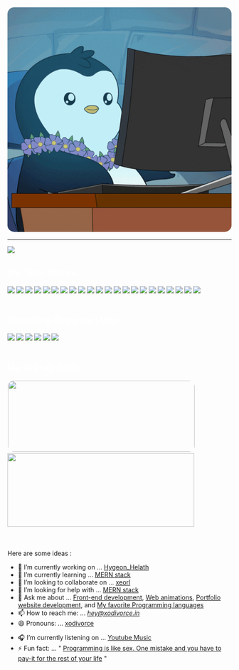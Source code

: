 <!--
**xodivorce/xodivorce** is a ✨ _special_ ✨ repository because its `README.md` (this file) appears on your GitHub profile.
-->

<!--  **Format Badges**
    <img src=" "/>
                    -->

<div class="ReadmeHeader">
   <img style="border-radius: 15px; width: 1000px;" src="./assets/gifs/work.gif">
    <hr>
</div>
<div class="RedmeBody" style="font-family: 'Lexend Deca', sans-serif; color:#ffffff;">
    <div align="left">
        <img src="https://readme-typing-svg.herokuapp.com?color=ffffff?&font=Lexend+Deca&center=false&vCenter=false&width=500&height=35&lines=⚡+Full+Stack+Web+Developer;📱+iOS+Developer;🎨+UI/UX+Designer;🛠️+DevOps+Expert;🦋+Follow+XODIVORCE+for+more.." />
        <br>
    </div>
    <div align="left">
        <h2>My Tech Stacks:</h2>
        <div>
            <img src="https://img.shields.io/badge/html5-%23E34F26.svg?style=for-the-badge&logo=html5&logoColor=white"/>
            <img src="https://img.shields.io/badge/css3-%231572B6.svg?style=for-the-badge&logo=css3&logoColor=white"/>
            <img src="https://img.shields.io/badge/javascript-%23323330.svg?style=for-the-badge&logo=javascript&logoColor=%23F7DF1E"/>
            <img src="https://img.shields.io/badge/tailwindcss-%2338B2AC.svg?style=for-the-badge&logo=tailwind-css&logoColor=white"/>
            <img src="https://img.shields.io/badge/python-3670A0?style=for-the-badge&logo=python&logoColor=ffdd54"/>
            <img src="https://img.shields.io/badge/swift-F54A2A?style=for-the-badge&logo=swift&logoColor=white"/>
            <img src="https://img.shields.io/badge/c-%2300599C.svg?style=for-the-badge&logo=c&logoColor=white"/>
            <img src="https://img.shields.io/badge/assembly%20script-%23000000.svg?style=for-the-badge&logo=assemblyscript&logoColor=white"/>
            <img src="https://img.shields.io/badge/c++-%2300599C.svg?style=for-the-badge&logo=c%2B%2B&logoColor=white"/>
            <img src="https://img.shields.io/badge/php-%23777BB4.svg?style=for-the-badge&logo=php&logoColor=white"/>
            <img src="https://img.shields.io/badge/typescript-%23007ACC.svg?style=for-the-badge&logo=typescript&logoColor=white"/>
            <img src="https://img.shields.io/badge/mysql-%2300f.svg?style=for-the-badge&logo=mysql&logoColor=white"/>
            <img src="https://img.shields.io/badge/MongoDB-47A248?logo=mongodb&logoColor=fff&style=for-the-badge"/>
            <img src="https://img.shields.io/badge/express.js-%23404d59.svg?style=for-the-badge&logo=express&logoColor=%2361DAFB"/>
            <img src="https://img.shields.io/badge/node.js-6DA55F?style=for-the-badge&logo=node.js&logoColor=white"/>
            <img src="https://img.shields.io/badge/react-%2320232a.svg?style=for-the-badge&logo=react&logoColor=%2361DAFB"/>
            <img src="https://img.shields.io/badge/Next-black?style=for-the-badge&logo=next.js&logoColor=white"/>
            <img src="https://img.shields.io/badge/java-%23ED8B00.svg?style=for-the-badge&logo=openjdk&logoColor=white"/>
            <img src="https://img.shields.io/badge/NPM-%23CB3837.svg?style=for-the-badge&logo=npm&logoColor=white"/>
            <img src="https://img.shields.io/badge/Laravel-FF2D20?logo=laravel&logoColor=fff&style=for-the-badge"/>
            <img src="https://img.shields.io/badge/Apache-D22128?logo=apache&logoColor=fff&style=for-the-badge"/>
            <img src="https://img.shields.io/badge/git-%23F05033.svg?style=for-the-badge&logo=git&logoColor=white"/>
        </div>
        <br>
        <h2>Operating Systems I Use:</h2>
        <div>
            <img src="https://img.shields.io/badge/mac%20os-000000?style=for-the-badge&logo=macos&logoColor=F0F0F0"/>
            <img src="https://img.shields.io/badge/Windows-0078D6?style=for-the-badge&logo=windows&logoColor=white"/>
            <img src="https://img.shields.io/badge/Arch%20Linux-1793D1?logo=arch-linux&logoColor=fff&style=for-the-badge"/>
            <img src="https://img.shields.io/badge/Android-3DDC84?style=for-the-badge&logo=android&logoColor=white"/>
            <img src="https://img.shields.io/badge/iOS-000000?style=for-the-badge&logo=ios&logoColor=white"/>
            <img src="https://img.shields.io/badge/Kali-268BEE?style=for-the-badge&logo=kalilinux&logoColor=white"/>
        </div>
        <br>
    </div>
    <div class="stats">
        <h2>My GitHub Stats:</h2>
        <a href=http://github-readme-streak-stats.herokuapp.com/demo >
            <img width=420 height=160 style="border-radius: 14px; border: 1px solid white;" src="http://github-readme-streak-stats.herokuapp.com?user=xodivorce&background=0000&border=0000&stroke=fff&ring=38bdf8&fire=ea21c4&currStreakLabel=38bdf8&currStreakNum=ea21c4&sideLabels=ea21c4&sideNums=38bdf8&dates=fff" />
        </a>
        <a href=https://github.com/anuraghazra/github-readme-stats >
            <img width=420 height=165 src="https://github-readme-stats.vercel.app/api?username=xodivorce&bg_color=0000&text_color=38bdf8&title_color=38bdf8&icon_color=ea21c4&show_icons=true&border_color=ffffff&border_radius=16" />
        </a>
    </div>
</div>
<div class="ReadmeFooter">
</div>

<br><br>
Here are some ideas :

- 🔭 I’m currently working on ... [Hygeon_Helath](https://github.com/xodivorce/Hygeon_Helath)
- 🌱 I’m currently learning ... [MERN stack](https://chatgpt.com/share/c62d1c91-c94f-44e5-82af-ae7639166236)
- 👯 I’m looking to collaborate on ... [xeorl](https://github.com/xodivorce/xeorl)
- 🤔 I’m looking for help with ... [MERN stack](https://chatgpt.com/share/c62d1c91-c94f-44e5-82af-ae7639166236)
- 💬 Ask me about ... [Front-end development](https://chatgpt.com/share/1e408fa5-edbd-4414-a4a6-b0a1947b40ab), [Web animations](https://chatgpt.com/share/c975b2c0-6f53-4371-bb2d-1bb2a6fa0a41), [Portfolio website development](https://chatgpt.com/share/10212614-e54a-405e-a5db-6894f1f645f8), and [My favorite Programming languages](https://chatgpt.com/share/0e0e6349-3f3b-4cd3-8341-c7f7928ab293)
- 📫 How to reach me: ... *hey@xodivorce.in*
- 😄 Pronouns: ... [xodivorce](https://www.instagram.com/xodivorce)
<!-- - 🎧 I’m currently listening on ... [Spotify](https://open.spotify.com/user/31aqyehmrypkkn2flbg3ay7wac5i?si=e346f9f892dc44f8) -->
- 🎧 I’m currently listening on ... [Youtube Music](https://music.youtube.com/channel/UCl3g-HCCTVBP5pvRps8XH7Q?si=2ypJKb75k36OycB0)
- ⚡ Fun fact: ... " [Programming is like sex. One mistake and you have to pay-it for the rest of your life](https://chatgpt.com/share/96d46e01-f78b-479e-999c-829ff6ff550e) "
